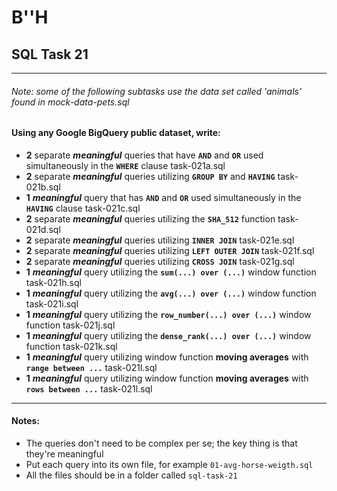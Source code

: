 # B''H


## SQL Task 21

---
###### Note: some of the following subtasks use the data set called 'animals' found in mock-data-pets.sql

#### Using any Google BigQuery public dataset, write:
- **2** separate ***meaningful*** queries that have **`AND`** and **`OR`** used simultaneously in the **`WHERE`** clause
task-021a.sql
- **2** separate ***meaningful*** queries utilizing **`GROUP BY`** and **`HAVING`**
task-021b.sql
- **1** ***meaningful*** query that has **`AND`** and **`OR`** used simultaneously in the **`HAVING`** clause
task-021c.sql
- **2** separate ***meaningful*** queries utilizing the **`SHA_512`** function 
task-021d.sql
- **2** separate ***meaningful*** queries utilizing **`INNER JOIN`** 
task-021e.sql
- **2** separate ***meaningful*** queries utilizing **`LEFT OUTER JOIN`**
task-021f.sql
- **2** separate ***meaningful*** queries utilizing **`CROSS JOIN`**
task-021g.sql
- **1** ***meaningful*** query utilizing the **`sum(...) over (...)`** window function
task-021h.sql
- **1** ***meaningful*** query utilizing the **`avg(...) over (...)`** window function
task-021i.sql
- **1** ***meaningful*** query utilizing the **`row_number(...) over (...)`** window function
task-021j.sql
- **1** ***meaningful*** query utilizing the **`dense_rank(...) over (...)`** window function
task-021k.sql
- **1** ***meaningful*** query utilizing window function **moving averages** with **`range between ...`**
task-021l.sql
- **1** ***meaningful*** query utilizing window function **moving averages** with **`rows between ...`**
task-021l.sql

---

#### Notes:
- The queries don't need to be complex per se; the key thing is that they're meaningful
- Put each query into its own file, for example `01-avg-horse-weigth.sql`
- All the files should be in a folder called `sql-task-21`  